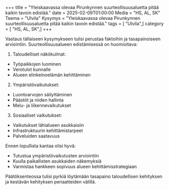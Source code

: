 +++
title = "Yleiskaavassa olevaa Pirunkynnen suurteollisuusaluetta pitää kaikin tavoin edistää."
date = 2025-02-09T01:00:00
Media = "HS, AL, SK"
Teema = "Ulvila"
Kysymys = "Yleiskaavassa olevaa Pirunkynnen suurteollisuusaluetta pitää kaikin tavoin edistää."
tags = [ "Ulvila",]
category = [ "HS, AL, SK",]
+++

Vastaus tällaiseen kysymykseen tulisi perustaa faktoihin ja tasapainoiseen arviointiin. Suurteollisuusalueen edistämisessä on huomioitava:

1. Taloudelliset näkökulmat:
- Työpaikkojen luominen
- Verotulot kunnalle
- Alueen elinkeinoelämän kehittäminen

2. Ympäristövaikutukset:
- Luontoarvojen säilyttäminen
- Päästöt ja niiden hallinta
- Melu- ja liikennevaikutukset

3. Sosiaaliset vaikutukset:
- Vaikutukset lähialueen asukkaisiin
- Infrastruktuurin kehittämistarpeet
- Palveluiden saatavuus

Ennen lopullista kantaa olisi hyvä:
- Tutustua ympäristövaikutusten arviointiin
- Kuulla paikallisten asukkaiden näkemyksiä
- Varmistaa hankkeen sopivuus alueen kehittämisstrategiaan

Päätöksenteossa tulisi pyrkiä löytämään tasapaino taloudellisen kehityksen ja kestävän kehityksen periaatteiden välillä.